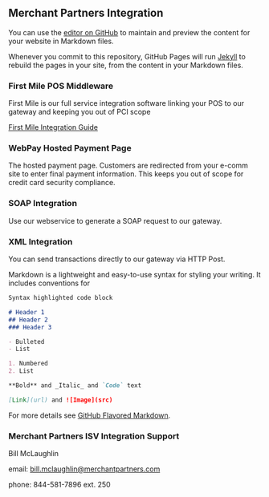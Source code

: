 ## Merchant Partners Integration

You can use the [editor on GitHub](https://github.com/bill-integration/Integration-Guides/edit/master/README.md) to maintain and preview the content for your website in Markdown files.

Whenever you commit to this repository, GitHub Pages will run [Jekyll](https://jekyllrb.com/) to rebuild the pages in your site, from the content in your Markdown files.

### First Mile POS Middleware

First Mile is our full service integration software linking your POS to our gateway and keeping you out of PCI scope

[First Mile Integration Guide](https://github.com/bill-integration/Integration-Guides/blob/master/First%20Mile/I_first_mile_middleware_guide%20(3).pdf)

### WebPay Hosted Payment Page

The hosted payment page. Customers are redirected from your e-comm site to enter final payment information. This keeps you out of scope for credit card security compliance.

### SOAP Integration

Use our webservice to generate a SOAP request to our gateway.

### XML Integration

You can send transactions directly to our gateway via HTTP Post.

Markdown is a lightweight and easy-to-use syntax for styling your writing. It includes conventions for

```markdown
Syntax highlighted code block

# Header 1
## Header 2
### Header 3

- Bulleted
- List

1. Numbered
2. List

**Bold** and _Italic_ and `Code` text

[Link](url) and ![Image](src)
```

For more details see [GitHub Flavored Markdown](https://guides.github.com/features/mastering-markdown/).


### Merchant Partners ISV Integration Support

  Bill McLaughlin

  email: bill.mclaughlin@merchantpartners.com

  phone: 844-581-7896 ext. 250 

